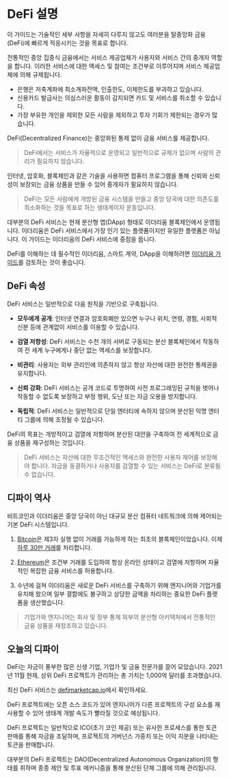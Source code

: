 # DeFi 설명

이 가이드는 기술적인 세부 사항을 자세히 다루지 않고도 여러분을 탈중앙화 금융(DeFi)에 빠르게 적응시키는 것을 목표로 합니다.

전통적인 중앙 집중식 금융에서는 서비스 제공업체가 사용자와 서비스 간의 중개자 역할을 합니다. 이러한 서비스에 대한 액세스 및 참여는 조건부로 이루어지며 서비스 제공업체에 의해 규제됩니다.

- 은행은 저축계좌에 최소계좌잔액, 인출한도, 이체한도를 부과하고 있습니다.
- 신용카드 발급사는 의심스러운 활동이 감지되면 카드 및 서비스를 취소할 수 있습니다.
- 가장 부유한 개인을 제외한 모든 사람을 제외하고 투자 기회가 제한되는 경우가 많습니다.

DeFi(Decentralized Finance)는 중앙화된 통제 없이 금융 서비스를 제공합니다.

> DeFi에서는 서비스가 자율적으로 운영되고 일반적으로 규제가 없으며 사람의 관리가 필요하지 않습니다.

인터넷, 암호화, 블록체인과 같은 기술을 사용하면 컴퓨터 프로그램을 통해 신뢰와 신뢰성이 보장되는 금융 상품을 만들 수 있어 중개자가 필요하지 않습니다.

> DeFi는 모든 사람에게 개방된 금융 시스템을 만들고 중앙 당국에 대한 의존도를 최소화하는 것을 목표로 하는 생태계이자 운동입니다.

대부분의 DeFi 서비스는 현재 분산형 앱(DApp) 형태로 이더리움 블록체인에서 운영됩니다. 이더리움은 DeFi 서비스에서 가장 인기 있는 플랫폼이지만 유일한 플랫폼은 아닙니다. 이 가이드는 이더리움의 DeFi 서비스에 중점을 둡니다.

DeFi를 이해하는 데 필수적인 이더리움, 스마트 계약, DApp을 이해하려면 [이더리움 가이드](../../token_guides/ko/ethereum.md)를 검토하는 것이 좋습니다.
## DeFi 속성

DeFi 서비스는 일반적으로 다음 원칙을 기반으로 구축됩니다.

- **모두에게 공개**: 인터넷 연결과 암호화폐만 있으면 누구나 위치, 연령, 경험, 사회적 신분 등에 관계없이 서비스를 이용할 수 있습니다.

- **검열 저항성**: DeFi 서비스는 수천 개의 서버로 구동되는 분산 블록체인에서 작동하여 전 세계 누구에게나 중단 없는 액세스를 보장합니다.

- **비관리**: 사용자는 외부 관리인에 의존하지 않고 항상 자산에 대한 완전한 통제권을 유지합니다.

- **신뢰 강화**: DeFi 서비스는 공개 코드로 투명하여 사전 프로그래밍된 규칙을 벗어나 작동할 수 없도록 보장하고 부정 행위, 도난 또는 자금 오용을 방지합니다.

- **독립적**: DeFi 서비스는 일반적으로 단일 엔터티에 속하지 않으며 분산된 익명 엔터티 그룹에 의해 조정될 수 있습니다.

DeFi의 목표는 개방적이고 검열에 저항하며 분산된 대안을 구축하여 전 세계적으로 금융 상품을 재구성하는 것입니다.

> DeFi 서비스는 자산에 대한 무조건적인 액세스와 완전한 사용자 제어를 보장해야 합니다. 자금을 동결하거나 사용자를 검열할 수 있는 서비스는 DeFi로 분류될 수 없습니다.

## 디파이 역사

비트코인과 이더리움은 중앙 당국이 아닌 대규모 분산 컴퓨터 네트워크에 의해 제어되는 기본 DeFi 시스템입니다.

1. [Bitcoin](../../token_guides/ko/bitcoin.md)은 제3자 실행 없이 거래를 가능하게 하는 최초의 블록체인이었습니다. 이제 [하루 30만 거래](https://bitinfocharts.com/comparison/bitcoin-transactions.html#1y)를 처리합니다.

2. [Ethereum](../../token_guides/ko/ethereum.md)은 조건부 거래를 도입하여 항상 온라인 상태이고 검열에 저항하며 자율적인 복잡한 금융 서비스를 허용합니다.

3. 수년에 걸쳐 이더리움은 새로운 DeFi 서비스를 구축하기 위해 엔지니어와 기업가를 유치해 왔으며 일부 결함에도 불구하고 상당한 금액을 처리하는 중요한 DeFi 플랫폼을 생산했습니다.

> 기업가와 엔지니어는 회사 및 정부 통제 외부의 분산형 아키텍처에서 전통적인 금융 상품을 재창조하고 있습니다.

## 오늘의 디파이

DeFi는 자금이 풍부한 많은 신생 기업, 기업가 및 금융 전문가를 끌어 모았습니다. 2021년 11월 현재, 상위 DeFi 프로젝트가 관리하는 총 가치는 1,000억 달러를 초과했습니다.

최신 DeFi 서비스는 [defimarketcap.io](https://defimarketcap.io)에서 확인하세요.

DeFi 프로젝트에는 오픈 소스 코드가 있어 엔지니어가 다른 프로젝트의 구성 요소를 재사용할 수 있어 생태계 개발 속도가 빨라질 것으로 예상됩니다.

DeFi 프로젝트는 일반적으로 ICO(초기 코인 제공) 또는 유사한 프로세스를 통한 토큰 판매를 통해 자금을 조달하며, 프로젝트의 거버넌스 가중치 또는 이익 지분을 나타내는 토큰을 판매합니다.

대부분의 DeFi 프로젝트는 DAO(Decentralized Autonomous Organization)의 형태를 취하며 종종 제안 및 투표 메커니즘을 통해 분산된 단체 그룹에 의해 관리됩니다.